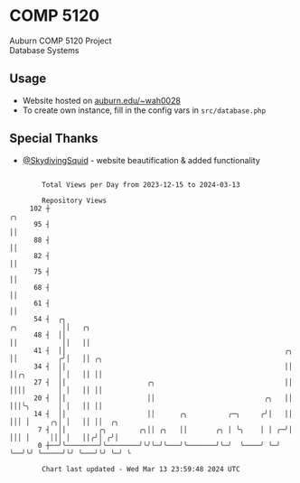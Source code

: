# COMP 5120
Auburn COMP 5120 Project  
Database Systems

## Usage
- Website hosted on [auburn.edu/~wah0028](https://webhome.auburn.edu/~wah0028/)
- To create own instance, fill in the config vars in `src/database.php`

## Special Thanks
- [@SkydivingSquid](https://github.com/SkydivingSquid) - website beautification & added functionality

```

        Total Views per Day from 2023-12-15 to 2024-03-13

        Repository Views
     102 ┼                                                                           ╭╮
      95 ┤                                                                           ││
      88 ┤                                                                           ││
      82 ┤                                                                           ││
      75 ┤                                                                           ││
      68 ┤                                                                           ││
      61 ┤                                                                           ││
      54 ┤  ╭╮                                                          ╭╮           ││   ╭╮
      48 ┤  ││                                                          ││           ││   ││
      41 ┤  ││                                                      ╭╮  ││          ╭╯│   ││ ╭╮
      34 ┤  ││                                                      ││  ││╭╮        │ │   ││ ││
      27 ┤  ││                    ╭╮                                ││  ││││        │ │   ││ ││
      20 ┤  ││                    ││                           ╭╮   ││  │││╰╮       │ │   ││ ││
      14 ┤  ││                    ││      ╭╮          ╭─╮     ╭╯│   ││  │││ │     ╭╮│ │   ││ ││  ╭╮
       7 ┤  ││        ╭╮        ╭╮││ ╭╮   ││       ╭╮ │ ╰╮    │ │ ╭─╯│  │││ │     │││ │   ││╭╯│ ╭╯│
       0 ┼──╯╰────────╯╰────────╯╰╯╰─╯╰───╯╰───────╯╰─╯  ╰────╯ ╰─╯  ╰──╯╰╯ ╰─────╯╰╯ ╰───╯╰╯ ╰─╯ ╰

        Chart last updated - Wed Mar 13 23:59:48 2024 UTC
        
```
